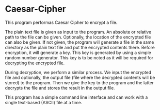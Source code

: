 # Caesar-Cipher
This program performas Caesar Cipher to encrypt a file.

The plain text file is given as input to the program. An absolute or relative path to the file can be given. Optionally, the location of the encrypted file can also be given. If not given, the program will generate a file in the same directory as the plain text file and put the encrypted contents there.
Before encryption, it will generate a key. This key is generated by using a simple random number generator. This key is to be noted as it will be required for decrypting the encrypted file.

During decryption, we perform a similar process. We input the encrypted file and optionally, the output file (file where the decrypted contents will be stored) to the program. Then we give the key to the program and the latter decrypts the file and stores the result in the output file.

This program has a simple command line interface and can work with a single text-based (ASCII) file at a time.
